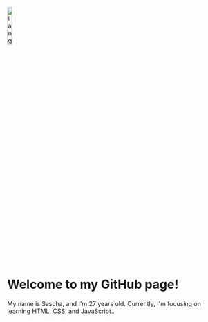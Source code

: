 <p align="left"><img width=15%" src="https://github.com/alansmathew/alansmathew/raw/master/lang.gif" alt="lang image here" /></p>

# Welcome to my GitHub page!

<p>My name is Sascha, and I'm 27 years old. Currently, I'm focusing on learning HTML, CSS, and JavaScript..</p> 
